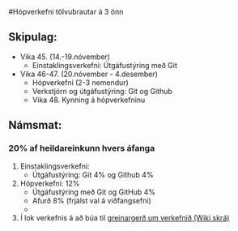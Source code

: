#Hópverkefni tölvubrautar á 3 önn 

## Skipulag:
<ul>
  <li>Vika 45. (14.-19.nóvember)
    <ul>
      <li>Einstaklingsverkefni: Útgáfustýring með Git</li>
    </ul>
  </li>
  <li>Vika 46-47. (20.nóvember - 4.desember)
    <ul>   
      <li>Hópverkefni (2-3 nemendur)</li>
      <li>Verkstjórn og útgáfustýring: Git og Github</li>
      <li>Vika 48. Kynning á hópverkefninu</li>
    </ul>
  </li>
</ul>

## Námsmat:
### 20% af heildareinkunn hvers áfanga
<ol>
  <li>Einstaklingsverkefni:
    <ul>
      <li>Útgáfustýring: Git 4% og Github 4%</li>
    </ul>
  </li>
  <li>Hópverkefni: 12%
    <ul>
      <li>Útgáfustýring með Git og GitHub 4%</li>
      <li>Afurð 8%  (frjálst val á viðfangsefni)<li>
    </ul>
  </li>
  <li>Í lok verkefnis á að búa til <a href="https://github.com/VSH24/VSH2A-hopverkefni/wiki">greinargerð um verkefnið (Wiki skrá)</a></li>
</ol>
